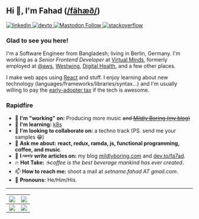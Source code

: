 ## Hi 👋, I'm Fahad ([/fähæð/][1])

[ ![linkedin][linkedin-badge]][linkedin-link][ ![devto][devto-badge]][devto-link][ ![Mastodon Follow][mast-badge]][mast-link][ ![stackoverflow][so-badge]][so-link]

<!--[![ko-fi](https://img.shields.io/badge/buy_me_a_ko--fi-FF5E5B.svg?style=for-the-badge&logo=ko-fi&logoColor=white) ](https://ko-fi.com/fa7ad) -->

### Glad to see you here!

I'm a Software Engineer from Bangladesh; living in Berlin, Germany.
I'm working as a _Senior Frontend Developer_ at [Virtual Minds], formerly employed at [@aws], [Westwing], [Digital Health][dh], and a few other places.

I make web apps using [React] and stuff. I enjoy learning about new technology (languages/frameworks/libraries/syntax…) and I'm usually willing to pay the [early-adopter tax][2] if the tech is awesome.

### Rapidfire

- 🔭 **I'm "working" on:** Producing more music ~~and [Mildly Boring (my blog)][blog]~~
- 🌱 **I'm learning:** [k8s]
- 👯 **I'm looking to collaborate on:** a techno track (PS. send me your samples 😁)
- 💬 **Ask me about:** **react, redux, ramda, js, functional programming, coffee, and music**.
- 📝 **I _<sup><sub>rarely</sub></sup>_ write articles on:** my blog [mildlyboring.com][blog] and [dev.to/fa7ad][devto-link].
- 🔥 **Hot Take:** _☕️coffee is the best beverage mankind has ever created_.
- 📫 **How to reach me:** shoot a mail at _setname.fahad AT gmail.com_.
- 💅 **Pronouns:** He/Him/His.

---

|![][gh-stats-widget] | ![][streak-widget]                  |
| :-----------------: | :---------------------------------: |
|![][mul-widget]      | [![][spotify-widget]][spotify-link] |

[linkedin-badge]: https://img.shields.io/badge/linkedin-%231E77B5.svg?style=for-the-badge&logo=linkedin&logoColor=white
[devto-badge]: https://img.shields.io/badge/dev.to-%2308090A.svg?style=for-the-badge&logo=dev.to&logoColor=white
[mast-badge]: https://img.shields.io/mastodon/follow/109310575443071230?color=salmon&domain=https%3A%2F%2Fc.im&label=c.im&logo=mastodon&logoColor=white&style=for-the-badge
[so-badge]: https://img.shields.io/badge/stackoverflow-%23F28032.svg?style=for-the-badge&logo=stackoverflow&logoColor=white

[linkedin-link]: https://linkedin.com/in/fa7ad
[devto-link]: https://dev.to/fa7ad
[mast-link]: https://c.im/@fa7ad
[so-link]: https://stackoverflow.com/users/3639506/trve-fa7ad
[spotify-link]: https://open.spotify.com/track/48Zzcl2ifQpsVu1PHwnqKy

[Virtual Minds]: https://virtualminds.de/en/
[k8s]: https://kubernetes.io
[@aws]: https://github.com/aws
[Westwing]: https://github.com/Westwing-Home-and-Living
[dh]: https://grameendh.com
[React]: https://reactjs.org/
[blog]: https://mildlyboring.com
[1]: http://ipa-reader.xyz/?text=f%C3%A4h%C3%A6%C3%B0&voice=Filiz
[2]: https://www.zdnet.com/article/the-early-adopter-tax/

[gh-stats-widget]: https://github-readme-stats-git-masterrstaa-rickstaa.vercel.app/api?username=fa7ad&count_private=true&theme=radical&show_icons=1&utm_source=332b26
[streak-widget]: https://github-readme-streak-stats-ei8cknvpq-fa7ad.vercel.app/?user=fa7ad&theme=radical&border_radius=4&mode=weekly&date_format=d.m.y&card_width=360
[mul-widget]: https://github-readme-stats-git-masterrstaa-rickstaa.vercel.app/api/top-langs/?username=fa7ad&layout=compact&card_width=417&show_icons=true&show_icons=true&theme=radical&utm_source=33bm26
[spotify-widget]: https://spotify-recently-played-readme.vercel.app/api?user=fahadiam&width=360&count=2&unique=1&utm_source=2b33m26
